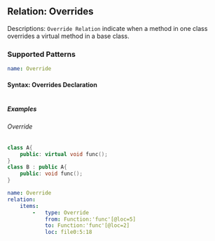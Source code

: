 ## Relation: Overrides

Descriptions:  `Override Relation` indicate when a method in one class overrides a virtual method in a base class.

### Supported Patterns
```yaml
name: Override
```
#### Syntax: Overrides Declaration
```text
```

##### Examples

######  Override
```cpp
class A{
    public: virtual void func();
}
class B : public A{
    public: void func();
}
```

```yaml
name: Override
relation:
    items:
        -   type: Override
            from: Function:'func'[@loc=5]
            to: Function:'func'[@loc=2]
            loc: file0:5:18
```